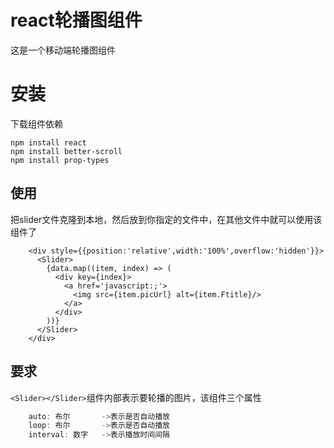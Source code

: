 # react轮播图组件
这是一个移动端轮播图组件

# 安装
下载组件依赖
```
npm install react
npm install better-scroll
npm install prop-types
```
## 使用
把slider文件克隆到本地，然后放到你指定的文件中，在其他文件中就可以使用该组件了
```react
    <div style={{position:'relative',width:'100%',overflow:'hidden'}}>
      <Slider>
        {data.map((item, index) => (
          <div key={index}>
            <a href='javascript:;'>
              <img src={item.picUrl} alt={item.Ftitle}/>
            </a>
          </div>
        ))}
      </Slider>
    </div>
```
## 要求
`<Slider></Slider>`组件内部表示要轮播的图片，该组件三个属性
```js
    auto: 布尔       ->表示是否自动播放
    loop: 布尔       ->表示是否自动播放
    interval: 数字   ->表示播放时间间隔
```
